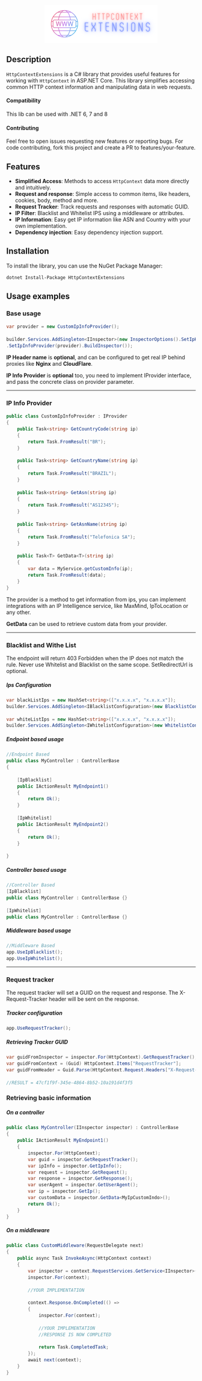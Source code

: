 <div align="center" style="text-align: center;">
<img src="./logo.png" alt="Logo" />
</div>

## Description

`HttpContextExtensions` is a C# library that provides useful features for working with `HttpContext` in ASP.NET Core. This library simplifies accessing common HTTP context information and manipulating data in web requests.

#### Compatibility

This lib can be used with .NET 6, 7 and 8

#### Contributing

Feel free to open issues requesting new features or reporting bugs.
For code contributing, fork this project and create a PR to features/your-feature.

## Features

- **Simplified Access**: Methods to access `HttpContext` data more directly and intuitively.
- **Request and response**: Simple access to common items, like headers, cookies, body, method and more.
- **Request Tracker**: Track requests and responses with automatic GUID.
- **IP Filter**: Blacklist and Whitelist IPS using a middleware or attributes.
- **IP Information**: Easy get IP information like ASN and Country with your own implementation.
- **Dependency injection**: Easy dependency injection support.

## Installation

To install the library, you can use the NuGet Package Manager:

```bash
dotnet Install-Package HttpContextExtensions
```

## Usage examples

### Base usage

```csharp
var provider = new CustomIpInfoProvider();

builder.Services.AddSingleton<IInspector>(new InspectorOptions().SetIpHeaderName("X-Real-Ip")
.SetIpInfoProvider(provider).BuildInspector());
```

**IP Header name** is **optional**, and can be configured to get real IP behind proxies like **Nginx** and **CloudFlare**.

**IP Info Provider** is **optional** too, you need to implement IProvider interface, and pass the concrete class on provider parameter.

---

### IP Info Provider

```csharp
public class CustomIpInfoProvider : IProvider
{
    public Task<string> GetCountryCode(string ip)
    {
        return Task.FromResult("BR");
    }

    public Task<string> GetCountryName(string ip)
    {
        return Task.FromResult("BRAZIL");
    }

    public Task<string> GetAsn(string ip)
    {
        return Task.FromResult("AS12345");
    }

    public Task<string> GetAsnName(string ip)
    {
        return Task.FromResult("Telefonica SA");
    }

    public Task<T> GetData<T>(string ip)
    {
        var data = MyService.getCustomInfo(ip);
        return Task.FromResult(data);
    }
}
```

The provider is a method to get information from ips, you can implement integrations
with an IP Intelligence service, like MaxMind, IpToLocation or any other.

**GetData** can be used to retrieve custom data from your provider.

---

### Blacklist and Withe List

The endpoint will return 403 Forbidden when the IP does not match the rule.
Never use Whitelist and Blacklist on the same scope.
SetRedirectUrl is optional.

##### Ips Configuration

```csharp
var blackListIps = new HashSet<string>(["x.x.x.x", "x.x.x.x"]);
builder.Services.AddSingleton<IBlacklistConfiguration>(new BlacklistConfiguration(blackListIps).SetRedirectUrl("https://google.com"));

var whiteListIps = new HashSet<string>(["x.x.x.x", "x.x.x.x"]);
builder.Services.AddSingleton<IWhitelistConfiguration>(new WhitelistConfiguration(whiteListIps).SetRedirectUrl("https://google.com"))
```

##### Endpoint based usage

```csharp
//Endpoint Based
public class MyController : ControllerBase
{

    [IpBlacklist]
    public IActionResult MyEndpoint1()
    {
        return Ok();
    }
    
    [IpWhitelist]
    public IActionResult MyEndpoint2()
    {
        return Ok();
    }
    
}
```

##### Controller based usage

```csharp
//Controller Based
[IpBlacklist]
public class MyController : ControllerBase {}

[IpWhitelist]
public class MyController : ControllerBase {}
```

##### Middleware based usage

```csharp
//Middleware Based
app.UseIpBlacklist();
app.UseIpWhitelist();
```

---

### Request tracker

The request tracker will set a GUID on the request and response.
The X-Request-Tracker header will be sent on the response.

##### Tracker configuration

```csharp
app.UseRequestTracker();
```

##### Retrieving Tracker GUID

```csharp
var guidFromInspector = inspector.For(HttpContext).GetRequestTracker();
var guidFromContext = (Guid) HttpContext.Items["RequestTracker"];
var guidFromHeader = Guid.Parse(HttpContext.Request.Headers["X-Request-Tracker"]);
        
//RESULT = 47cf1f9f-345e-4864-8b52-10a191d4f3f5
```

### Retrieving basic information

##### On a controller

```csharp
public class MyController(IInspector inspector) : ControllerBase
{
    public IActionResult MyEndpoint1()
    {
        inspector.For(HttpContext);
        var guid = inspector.GetRequestTracker();
        var ipInfo = inspector.GetIpInfo();
        var request = inspector.GetRequest();
        var response = inspector.GetResponse();
        var userAgent = inspector.GetUserAgent();
        var ip = inspector.GetIp();
        var customData = inspector.GetData<MyIpCustomIndo>();
        return Ok();
    }
}
```

##### On a middleware

```csharp
public class CustomMiddleware(RequestDelegate next)
{
    public async Task InvokeAsync(HttpContext context)
    {
        var inspector = context.RequestServices.GetService<IInspector>();
        inspector.For(context);
        
        //YOUR IMPLEMENTATION
        
        context.Response.OnCompleted(() =>
        {
            inspector.For(context);
            
            //YOUR IMPLEMENTATION
            //RESPONSE IS NOW COMPLETED
            
            return Task.CompletedTask;
        });
        await next(context);
    }
}
```
